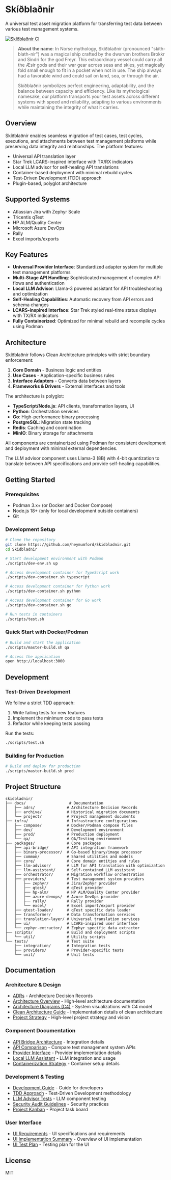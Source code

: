 # Skíðblaðnir

A universal test asset migration platform for transferring test data between various test management systems.

[![Skíðblaðnir CI](https://github.com/heymumford/Skidbladnir/actions/workflows/ci.yml/badge.svg)](https://github.com/heymumford/Skidbladnir/actions/workflows/ci.yml)

> **About the name**: In Norse mythology, Skíðblaðnir (pronounced "skith-blath-nir") was a magical ship crafted by the dwarven brothers Brokkr and Sindri for the god Freyr. This extraordinary vessel could carry all the Æsir gods and their war gear across seas and skies, yet magically fold small enough to fit in a pocket when not in use. The ship always had a favorable wind and could sail on land, sea, or through the air.
>
> Skíðblaðnir symbolizes perfect engineering, adaptability, and the balance between capacity and efficiency. Like its mythological namesake, our platform transports your test assets across different systems with speed and reliability, adapting to various environments while maintaining the integrity of what it carries.

## Overview

Skíðblaðnir enables seamless migration of test cases, test cycles, executions, and attachments between test management platforms while preserving data integrity and relationships. The platform features:

- Universal API translation layer
- Star Trek LCARS-inspired interface with TX/RX indicators
- Local LLM advisor for self-healing API translations
- Container-based deployment with minimal rebuild cycles
- Test-Driven Development (TDD) approach
- Plugin-based, polyglot architecture

## Supported Systems

- Atlassian Jira with Zephyr Scale
- Tricentis qTest
- HP ALM/Quality Center
- Microsoft Azure DevOps
- Rally
- Excel imports/exports

## Key Features

- **Universal Provider Interface**: Standardized adapter system for multiple test management platforms
- **Multi-Stage API Handling**: Sophisticated management of complex API flows and authentication
- **Local LLM Advisor**: Llama-3 powered assistant for API troubleshooting and optimization
- **Self-Healing Capabilities**: Automatic recovery from API errors and schema changes
- **LCARS-inspired Interface**: Star Trek styled real-time status displays with TX/RX indicators
- **Fully Containerized**: Optimized for minimal rebuild and recompile cycles using Podman

## Architecture

Skíðblaðnir follows Clean Architecture principles with strict boundary enforcement:

1. **Core Domain** - Business logic and entities
2. **Use Cases** - Application-specific business rules
3. **Interface Adapters** - Converts data between layers
4. **Frameworks & Drivers** - External interfaces and tools

The architecture is polyglot:
- **TypeScript/Node.js**: API clients, transformation layers, UI
- **Python**: Orchestration services
- **Go**: High-performance binary processing
- **PostgreSQL**: Migration state tracking
- **Redis**: Caching and coordination
- **MinIO**: Binary storage for attachments

All components are containerized using Podman for consistent development and deployment with minimal external dependencies.

The LLM advisor component uses Llama-3 (8B) with 4-bit quantization to translate between API specifications and provide self-healing capabilities.

## Getting Started

### Prerequisites

- Podman 3.x+ (or Docker and Docker Compose)
- Node.js 18+ (only for local development outside containers)
- Git

### Development Setup

```bash
# Clone the repository
git clone https://github.com/heymumford/Skidbladnir.git
cd Skidbladnir

# Start development environment with Podman
./scripts/dev-env.sh up

# Access development container for TypeScript work
./scripts/dev-container.sh typescript

# Access development container for Python work
./scripts/dev-container.sh python

# Access development container for Go work
./scripts/dev-container.sh go

# Run tests in containers
./scripts/test.sh
```

### Quick Start with Docker/Podman

```bash
# Build and start the application
./scripts/master-build.sh qa

# Access the application
open http://localhost:3000
```

## Development

### Test-Driven Development

We follow a strict TDD approach:

1. Write failing tests for new features
2. Implement the minimum code to pass tests
3. Refactor while keeping tests passing

Run the tests:

```bash
./scripts/test.sh
```

### Building for Production

```bash
# Build and deploy for production
./scripts/master-build.sh prod
```

## Project Structure

```
skidbladnir/
├── docs/                   # Documentation
│   ├── adrs/              # Architecture Decision Records
│   ├── archive/           # Historical migration documents
│   └── project/           # Project management documents
├── infra/                 # Infrastructure configurations
│   ├── compose/           # Docker/Podman compose files
│   ├── dev/               # Development environment
│   ├── prod/              # Production deployment
│   └── qa/                # QA/Testing environment
├── packages/              # Core packages
│   ├── api-bridge/        # API integration framework
│   ├── binary-processor/  # Go-based binary/image processor 
│   ├── common/            # Shared utilities and models
│   ├── core/              # Core domain entities and rules
│   ├── llm-advisor/       # LLM for API translation with optimization
│   ├── llm-assistant/     # Self-contained LLM assistant
│   ├── orchestrator/      # Migration workflow orchestration
│   ├── providers/         # Test management system providers
│   │   ├── zephyr/        # Jira/Zephyr provider
│   │   ├── qtest/         # qTest provider
│   │   ├── hp-alm/        # HP ALM/Quality Center provider
│   │   ├── azure-devops/  # Azure DevOps provider
│   │   ├── rally/         # Rally provider
│   │   └── excel/         # Excel import/export provider
│   ├── qtest-loader/      # qTest specific data loader
│   ├── transformer/       # Data transformation services
│   ├── translation-layer/ # Universal translation services
│   ├── ui/                # LCARS-inspired user interface
│   └── zephyr-extractor/  # Zephyr specific data extractor
├── scripts/               # Build and deployment scripts
│   └── util/              # Utility scripts
└── tests/                 # Test suite
    ├── integration/       # Integration tests
    ├── providers/         # Provider-specific tests
    └── unit/              # Unit tests
```

## Documentation

### Architecture & Design
- [ADRs](./docs/adrs/) - Architecture Decision Records
- [Architecture Overview](./docs/architecture.md) - High-level architecture documentation
- [Architecture Diagrams (C4)](./docs/c4-diagrams.md) - System visualizations with C4 model
- [Clean Architecture Guide](./docs/clean-architecture-guide.md) - Implementation details of clean architecture
- [Project Strategy](./docs/project/strategy.md) - High-level project strategy and vision

### Component Documentation
- [API Bridge Architecture](./docs/api-bridge-architecture.md) - Integration details
- [API Comparison](./docs/api-comparison.md) - Compare test management system APIs
- [Provider Interface](./docs/provider-interface.md) - Provider implementation details
- [Local LLM Assistant](./docs/local-llm-assistant.md) - LLM integration and usage
- [Containerization Strategy](./docs/containerization.md) - Container setup details

### Development & Testing
- [Development Guide](./docs/development-guide.md) - Guide for developers
- [TDD Approach](./docs/project/tdd-approach.md) - Test-Driven Development methodology
- [LLM Advisor Tests](./docs/llm-advisor-tests.md) - LLM component testing
- [Security Audit Guidelines](./docs/security-audit-guidelines.md) - Security practices
- [Project Kanban](./docs/project/kanban.md) - Project task board

### User Interface
- [UI Requirements](./docs/ui-requirements.md) - UI specifications and requirements
- [UI Implementation Summary](./docs/ui-implementation-summary.md) - Overview of UI implementation
- [UI Test Plan](./docs/ui-test-plan.md) - Testing plan for the UI

## License

MIT
